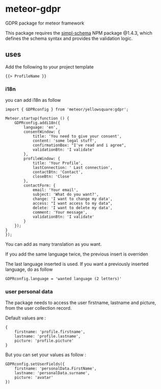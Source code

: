 # meteor-gdpr
GDPR package for meteor framework

This package requires the [simpl-schema](https://github.com/aldeed/simple-schema-js) NPM package @1.4.3, which defines the schema syntax and provides the validation logic.


## uses
Add the following to your project template

```
{{> ProfileName }}
```

### i18n
you can add i18n as follow

```
import { GDPRconfig } from 'meteor/yellowsquare:gdpr';

Meteor.startup(function () {
    GDPRconfig.addi18n({
        language: 'en',
        consentWindow: {
            title: 'You need to give your consent',
            content: 'some legal stuff',
            confirmationBox: "I've read and i agree",
            validationBtn: 'I validate'
        },
        profileWindow: {
            title: 'Your Profile',
            lastConnection: ' Last connection',
            contactBtn: 'Contact',
            closeBtn: 'Close'
        },
        contactForm: {
            email: 'Your email',
            subject: 'What do you want?',
            change: 'I want to change my data',
            access: "I want access to my data",
            delete: 'I want to delete my data',
            comment: 'Your message',
            validationBtn: 'I validate'
        }
    });
}
});
```
You can add as many translation as you want.

If you add the same language twice, the previous insert is overriden

The last language inserted is used. If you want a previously inserted language, do as follow

```
GDPRconfig.language = 'wanted language (2 letters)'
```

### user personal data
The package needs to access the user firstname, lastname and picture, from the user collection record.

Default values are :

```
{
    firstname: 'profile.firstname',
    lastname: 'profile.lastname',
    picture: 'profile.picture'
}
```

But you can set your values as follow :

```
GDPRconfig.setUserFields({
    firstname: 'personalData.FirstName',
    lastname: 'personalData.surname',
    picture: 'avatar'
})
```


